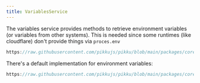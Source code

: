 ```yaml
---
title: VariablesService
---
```


The variables service provides methods to retrieve environment variables (or variables from other systems). This is needed since some runtimes (like cloudflare) don't provide things via `proces.env`

```typescript reference title="variables-service.ts"
https://raw.githubusercontent.com/pikkujs/pikku/blob/main/packages/core/src/services/variables-service.ts
```

There's a default implementation for environment variables:

```typescript reference title="local-variables.ts"
https://raw.githubusercontent.com/pikkujs/pikku/blob/main/packages/core/src/services/local-variables.ts
```
